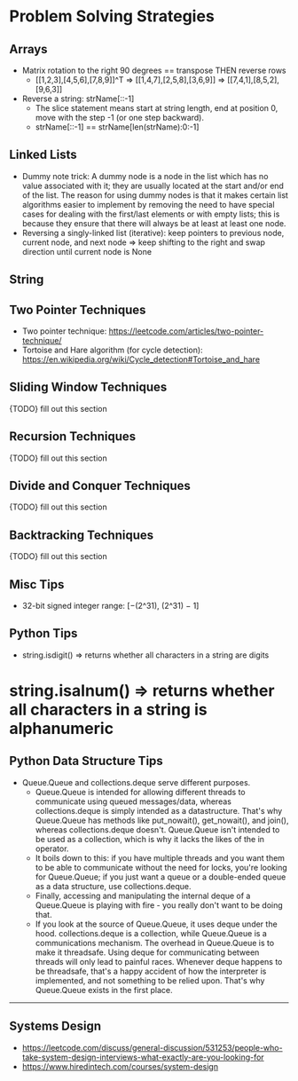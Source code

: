# Problem Solving Strategies



## Arrays

* Matrix rotation to the right 90 degrees == transpose THEN reverse rows
    * [[1,2,3],[4,5,6],[7,8,9]]^T => [[1,4,7],[2,5,8],[3,6,9]] => [[7,4,1],[8,5,2],[9,6,3]]
* Reverse a string: strName[::-1]
    * The slice statement means start at string length, end at position 0, move with the step -1 (or one step backward).
    * strName[::-1] == strName[len(strName):0:-1]

## Linked Lists

* Dummy note trick: A dummy node is a node in the list which has no value associated with it; they are usually located at the start and/or end of the list. The reason for using dummy nodes is that it makes certain list algorithms easier to implement by removing the need to have special cases for dealing with the first/last elements or with empty lists; this is because they ensure that there will always be at least at least one node.
* Reversing a singly-linked list (iterative): keep pointers to previous node, current node, and next node => keep shifting to the right and swap direction until current node is None

## String

## Two Pointer Techniques
* Two pointer technique: https://leetcode.com/articles/two-pointer-technique/
* Tortoise and Hare algorithm (for cycle detection): https://en.wikipedia.org/wiki/Cycle_detection#Tortoise_and_hare

## Sliding Window Techniques
{TODO} fill out this section


## Recursion Techniques
{TODO} fill out this section

## Divide and Conquer Techniques
{TODO} fill out this section

## Backtracking Techniques
{TODO} fill out this section

## Misc Tips
* 32-bit signed integer range: [−(2^31),  (2^31) − 1]

## Python Tips
* string.isdigit() => returns whether all characters in a string are digits
# string.isalnum() => returns whether all characters in a string is alphanumeric

## Python Data Structure Tips
* Queue.Queue and collections.deque serve different purposes. 
  * Queue.Queue is intended for allowing different threads to communicate using queued messages/data, whereas collections.deque is simply intended as a datastructure. That's why Queue.Queue has methods like put_nowait(), get_nowait(), and join(), whereas collections.deque doesn't. Queue.Queue isn't intended to be used as a collection, which is why it lacks the likes of the in operator.
  * It boils down to this: if you have multiple threads and you want them to be able to communicate without the need for locks, you're looking for Queue.Queue; if you just want a queue or a double-ended queue as a data structure, use collections.deque.
  * Finally, accessing and manipulating the internal deque of a Queue.Queue is playing with fire - you really don't want to be doing that.
  * If you look at the source of Queue.Queue, it uses deque under the hood. collections.deque is a collection, while Queue.Queue is a communications mechanism. The overhead in Queue.Queue is to make it threadsafe. Using deque for communicating between threads will only lead to painful races. Whenever deque happens to be threadsafe, that's a happy accident of how the interpreter is implemented, and not something to be relied upon. That's why Queue.Queue exists in the first place.

---


## Systems Design
* https://leetcode.com/discuss/general-discussion/531253/people-who-take-system-design-interviews-what-exactly-are-you-looking-for
* https://www.hiredintech.com/courses/system-design
